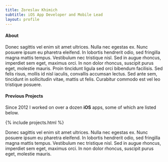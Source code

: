 ```yaml
---
title: Zoreslav Khimich
subtitle: iOS App Developer and Mobile Lead
layout: profile
---
```


#### About

Donec sagittis vel enim sit amet ultrices. Nulla nec egestas ex. Nunc posuere ipsum eu pharetra eleifend. In lobortis hendrerit odio, sed fringilla magna mattis tempus. Vestibulum nec tristique nisl. Sed in augue rhoncus, imperdiet sem eget, maximus orci. In non dolor rhoncus, suscipit purus eget, molestie mauris. Proin tincidunt ligula sed orci bibendum facilisis. Sed felis risus, mollis id nisl iaculis, convallis accumsan lectus. Sed ante sem, tincidunt in sollicitudin vitae, mattis ut felis. Curabitur commodo est vel leo tristique posuere.

#### Previous Projects
Since 2012 I worked on over a dozen **iOS** apps, some of which are listed below.

{% include projects.html %}

Donec sagittis vel enim sit amet ultrices. Nulla nec egestas ex. Nunc posuere ipsum eu pharetra eleifend. In lobortis hendrerit odio, sed fringilla magna mattis tempus. Vestibulum nec tristique nisl. Sed in augue rhoncus, imperdiet sem eget, maximus orci. In non dolor rhoncus, suscipit purus eget, molestie mauris.
